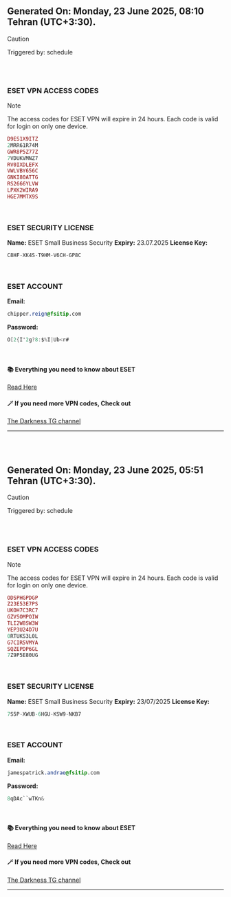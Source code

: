 ## Generated On: Monday, 23 June 2025, 08:10 Tehran (UTC+3:30).

> [!CAUTION]
> Triggered by: schedule

<br><br>

### ESET VPN ACCESS CODES

> [!NOTE]
> The access codes for ESET VPN will expire in 24 hours.
> Each code is valid for login on only one device.

```ruby
D9ES1X9ITZ
2MRR61R74M
GWR8P5Z77Z
7VDUKVMNZ7
RV0IXDLEFX
VWLVBY656C
GNKI80ATTG
RS2666YLVW
LPXK2WIRA9
HGE7MMTX9S
```

<br>

### ESET SECURITY LICENSE

**Name:** ESET Small Business Security
**Expiry:** 23.07.2025
**License Key:**

```POV-Ray SDL
C8HF-XK4S-T9HM-V6CH-GP8C
```

<br>

### ESET ACCOUNT

**Email:**

```CSS
chipper.reign@fsitip.com
```

**Password:**

```POV-Ray SDL
O[2{I'2g?8:$%I|Ub<r#
```

<br>

#### 📚 Everything you need to know about ESET

[Read Here](https://t.me/F_NiREvil/2113)

#### 🪄 If you need more VPN codes, Check out

[The Darkness TG channel](https://t.me/Eset_key_trial)

---

<br><br>

## Generated On: Monday, 23 June 2025, 05:51 Tehran (UTC+3:30).

> [!CAUTION]
> Triggered by: schedule

<br><br>

### ESET VPN ACCESS CODES

> [!NOTE]
> The access codes for ESET VPN will expire in 24 hours.
> Each code is valid for login on only one device.

```ruby
ODSPHGPDGP
Z23E53E7PS
UKOH7C3RC7
GZVSOMPOIW
TLI2W8SW3W
YEP3U24D7U
0RTUKS3L0L
G7CIR5VMYA
SQZEPDP6GL
7Z9P5E80UG
```

<br>

### ESET SECURITY LICENSE

**Name:** ESET Small Business Security
**Expiry:** 23/07/2025
**License Key:**

```POV-Ray SDL
7S5P-XWUB-6HGU-KSW9-NKB7
```

<br>

### ESET ACCOUNT

**Email:**

```CSS
jamespatrick.andrae@fsitip.com
```

**Password:**

```POV-Ray SDL
8qDAc``wTKn&
```

<br>

#### 📚 Everything you need to know about ESET

[Read Here](https://t.me/F_NiREvil/2113)

#### 🪄 If you need more VPN codes, Check out

[The Darkness TG channel](https://t.me/Eset_key_trial)

---

<br><br>

